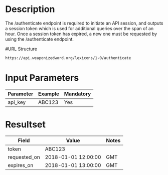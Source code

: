 # Description
The /authenticate endpoint is required to initiate an API session, and outputs a session token which is used for additional queries over the span of an hour. Once a session token has expired, a new one must be requested by using the /authenticate endpoint.

#URL Structure
```
https://api.weaponizedword.org/lexicons/1-0/authenticate
```

# Input Parameters</h3>
<table>
  <thead>
  <tr>
    <th><b>Parameter</b></th>
    <th><b>Example</b></th>
    <th><b><b>Mandatory</b></b></th>
  </tr>
  </thead>
  <tbody>
  <tr>
    <td>api_key</td>
    <td>ABC123</td>
    <td>Yes</td>
  </tr>
  </tbody>
</table>

# Resultset
<table>
  <thead>
  <tr>
    <th>Field</th>
    <th>Value</th>
    <th>Notes</th>
  </tr>
  </thead>
  <tbody>
  <tr>
    <td>token</td>
    <td>ABC123</td>
    <td></td>
  </tr>
  <tr>
    <td>requested_on</td>
    <td>2018-01-01 12:00:00</td>
    <td>GMT</td>
  </tr>
  <tr>
    <td>expires_on</td>
    <td>2018-01-01 13:00:00</td>
    <td>GMT</td>
  </tr>
  </tbody>
</table>
